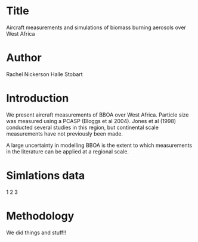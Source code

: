 # Title
Aircraft measurements and simulations of biomass burning aerosols over West Africa

# Author
Rachel Nickerson
Halle Stobart

# Introduction
We present aircraft measurements of BBOA over West Africa. 
Particle size was measured using a PCASP (Bloggs et al 2004).
Jones et al (1998) conducted several studies in this region, but continental scale measurements have not previously been made.

A large uncertainty in modelling BBOA is the extent to which 
measurements in the literature can be applied at a regional scale.

# Simlations data
1
2
3

# Methodology
We did things and stuff!!
